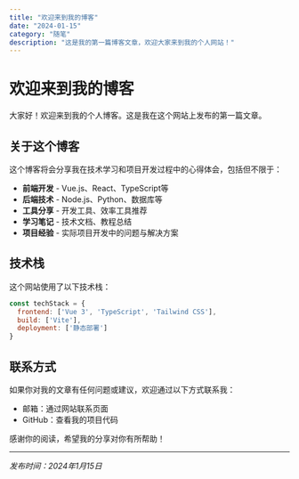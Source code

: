 ```yaml
---
title: "欢迎来到我的博客"
date: "2024-01-15"
category: "随笔"
description: "这是我的第一篇博客文章，欢迎大家来到我的个人网站！"
---
```


# 欢迎来到我的博客

大家好！欢迎来到我的个人博客。这是我在这个网站上发布的第一篇文章。

## 关于这个博客

这个博客将会分享我在技术学习和项目开发过程中的心得体会，包括但不限于：

- **前端开发** - Vue.js、React、TypeScript等
- **后端技术** - Node.js、Python、数据库等  
- **工具分享** - 开发工具、效率工具推荐
- **学习笔记** - 技术文档、教程总结
- **项目经验** - 实际项目开发中的问题与解决方案

## 技术栈

这个网站使用了以下技术栈：

```javascript
const techStack = {
  frontend: ['Vue 3', 'TypeScript', 'Tailwind CSS'],
  build: ['Vite'],
  deployment: ['静态部署']
}
```

## 联系方式

如果你对我的文章有任何问题或建议，欢迎通过以下方式联系我：

- 邮箱：通过网站联系页面
- GitHub：查看我的项目代码

感谢你的阅读，希望我的分享对你有所帮助！

---

*发布时间：2024年1月15日*
